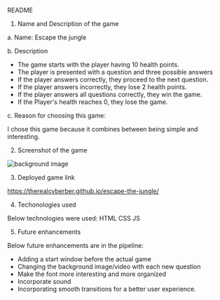 README

1. Name and Description of the game

a. Name: Escape the jungle

b. Description

- The game starts with the player having 10 health points.
- The player is presented with a question and three possible answers
- If the player answers correctly, they proceed to the next question.
- If the player answers incorrectly, they lose 2 health points.
- If the player answers all questions correctly, they win the game. 
- If the Player's health reaches 0, they lose the game.

c. Reason for choosing this game:

I chose this game because it combines between being simple and interesting.

2. Screenshot of the game

<img src="https://i.imgur.com/CQSpuBv.png" alt="background image">


3. Deployed game link

https://therealcyberber.github.io/escape-the-jungle/

4. Techonologies used

Below technologies were used:
HTML
CSS
JS

5. Future enhancements

Below future enhancements are in the pipeline:

- Adding a start window before the actual game
- Changing the background image/video with each new question
- Make the font more interesting and more organized
- Incorporate sound 
- Incorporating smooth transitions for a better user experience.
